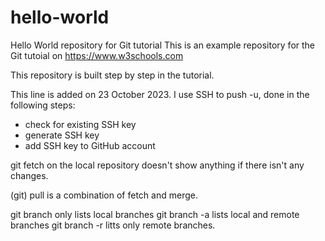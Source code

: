  # hello-world
Hello World repository for Git tutorial
This is an example repository for the Git tutoial on https://www.w3schools.com

This repository is built step by step in the tutorial. 

This line is added on 23 October 2023. I use SSH to push -u, done in the following steps:
- check for existing SSH key
- generate SSH key
- add SSH key to GitHub account
  
git fetch on the local repository doesn't show anything if there isn't any changes.

(git) pull is a combination of fetch and merge.

git branch only lists local branches
git branch -a lists local and remote branches
git branch -r litts only remote branches.
